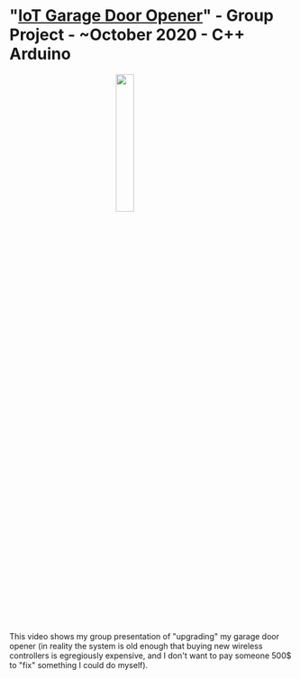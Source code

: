 # "[IoT Garage Door Opener](https://github.com/TheUbMunster/portfolio-code-snippets/tree/main/IoT%20Garage%20Door%20Opener)" - Group Project - ~October 2020 - C++ Arduino
<a style="overflow:auto;" href="http://www.youtube.com/watch?v=XzvdZK8sECI">
	<img style="display:block;margin-left:auto;margin-right:auto;" width="25%" src="http://img.youtube.com/vi/XzvdZK8sECI/0.jpg">
</a>
<p>
This video shows my group presentation of "upgrading" my garage door opener (in reality the system is old enough that buying new wireless
controllers is egregiously expensive, and I don't want to pay someone 500$ to "fix" something I could do myself).
</p>
